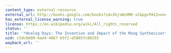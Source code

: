 ```yaml
---
content_type: external-resource
external_url: http://books.google.com/books?id=3hjvWzkMK-sC&pg=PA12=onepage
has_external_license_warning: true
license: https://en.wikipedia.org/wiki/All_rights_reserved
status: ''
title: '*Analog Days: The Invention and Impact of the Moog Synthesizer*'
uid: c5dc6600-4ad4-4667-b5f2-e5885fc86293
wayback_url: ''
---
```

